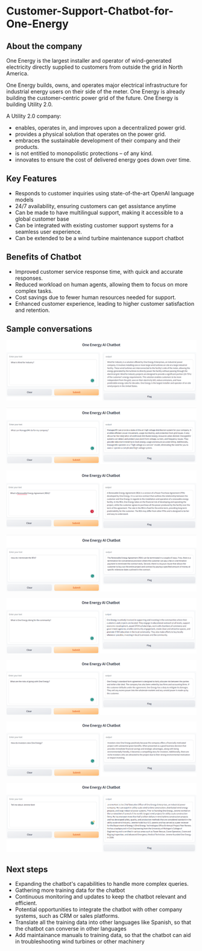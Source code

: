 # Customer-Support-Chatbot-for-One-Energy

## About the company

One Energy is the largest installer and operator of wind-generated electricity directly supplied to customers from outside the grid in North America.

One Energy builds, owns, and operates major electrical infrastructure for industrial energy users on their side of the meter. One Energy is already building the customer-centric power grid of the future. One Energy is building Utility 2.0. 

A Utility 2.0 company:

- enables, operates in, and improves upon a decentralized power grid.
- provides a physical solution that operates on the power grid.
- embraces the sustainable development of their company and their products.
- is not entitled to monopolistic protections – of any kind.
- innovates to ensure the cost of delivered energy goes down over time.

## Key Features

- Responds to customer inquiries using state-of-the-art OpenAI language models
- 24/7 availability, ensuring customers can get assistance anytime
- Can be made to have multilingual support, making it accessible to a global customer base
- Can be integrated with existing customer support systems for a seamless user experience.
- Can be extended to be a wind turbine maintenance support chatbot

## Benefits of Chatbot

- Improved customer service response time, with quick and accurate responses.
- Reduced workload on human agents, allowing them to focus on more complex tasks.
- Cost savings due to fewer human resources needed for support.
- Enhanced customer experience, leading to higher customer satisfaction and retention.

## Sample conversations

![Img](https://github.com/abhamidi-1234/Customer-Support-Chatbot-for-One-Energy/blob/main/Capture1.PNG)


![Img](https://github.com/abhamidi-1234/Customer-Support-Chatbot-for-One-Energy/blob/main/Capture2.PNG)


![Img](https://github.com/abhamidi-1234/Customer-Support-Chatbot-for-One-Energy/blob/main/Capture3.PNG)


![Img](https://github.com/abhamidi-1234/Customer-Support-Chatbot-for-One-Energy/blob/main/Capture4.PNG)


![Img](https://github.com/abhamidi-1234/Customer-Support-Chatbot-for-One-Energy/blob/main/Capture5.PNG)


![Img](https://github.com/abhamidi-1234/Customer-Support-Chatbot-for-One-Energy/blob/main/Capture6.PNG)


![Img](https://github.com/abhamidi-1234/Customer-Support-Chatbot-for-One-Energy/blob/main/Capture7.PNG)


![Img](https://github.com/abhamidi-1234/Customer-Support-Chatbot-for-One-Energy/blob/main/Capture8.PNG)

## Next steps

- Expanding the chatbot's capabilities to handle more complex queries.
- Gathering more training data for the chatbot
- Continuous monitoring and updates to keep the chatbot relevant and efficient.
- Potential opportunities to integrate the chatbot with other company systems, such as CRM or sales platforms.
- Translate all the training data into other languages like Spanish, so that the chatbot can converse in other languages
- Add maintainance manuals to training data, so that the chatbot can aid in troubleshooting wind turbines or other machinery



